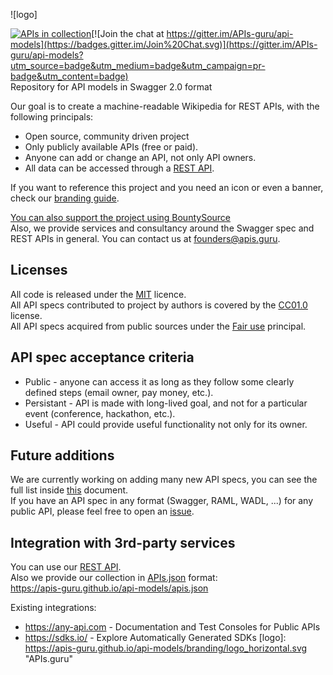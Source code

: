 ![logo]

[![APIs in collection](https://apis-guru.github.io/api-models/apis_in_collection_banner.svg)]()[![Join the chat at https://gitter.im/APIs-guru/api-models](https://badges.gitter.im/Join%20Chat.svg)](https://gitter.im/APIs-guru/api-models?utm_source=badge&utm_medium=badge&utm_campaign=pr-badge&utm_content=badge)<BR>
Repository for API models in Swagger 2.0 format

Our goal is to create a machine-readable Wikipedia for REST APIs, with the following principals:
- Open source, community driven project
- Only publicly available APIs (free or paid).
- Anyone can add or change an API, not only API owners.
- All data can be accessed through a [REST API](API.md).

If you want to reference this project and you need an icon or even a banner, check our [branding guide](branding/README.md).

[You can also support the project using BountySource](https://www.bountysource.com/teams/apis_guru)<br>
Also, we provide services and consultancy around the Swagger spec and REST APIs in general.
You can contact us at founders@apis.guru.

Licenses
--------------------------

All code is released under the [MIT](http://opensource.org/licenses/MIT) licence.<br>
All API specs contributed to project by authors is covered by the [CC01.0](https://creativecommons.org/publicdomain/zero/1.0/) license.<br>
All API specs acquired from public sources under the [Fair use](http://en.wikipedia.org/wiki/Fair_use) principal.

API spec acceptance criteria
--------------------------
* Public - anyone can access it as long as they follow some clearly defined steps (email owner, pay money, etc.).
* Persistant - API is made with long-lived goal, and not for a particular event (conference, hackathon, etc.).
* Useful - API could provide useful functionality not only for its owner.

Future additions
--------------------------
We are currently working on adding many new API specs, you can see the full list inside [this](https://docs.google.com/spreadsheets/d/14zxKcW_Pzu5aYI3Tnwe5ph2Ru2pkSP8yHWEQhx3t8pI/edit?usp=sharing) document.<BR>
If you have an API spec in any format (Swagger, RAML, WADL, ...) for any public API, please feel free to open an [issue](https://github.com/APIs-guru/api-models/issues/new).

Integration with 3rd-party services
--------------------------
You can use our [REST API](API.md).<BR>
Also we provide our collection in [APIs.json](http://apisjson.org/) format:<BR>
https://apis-guru.github.io/api-models/apis.json

Existing integrations:
 - https://any-api.com - Documentation and Test Consoles for Public APIs
 - https://sdks.io/ - Explore Automatically Generated SDKs
[logo]: https://apis-guru.github.io/api-models/branding/logo_horizontal.svg "APIs.guru"
